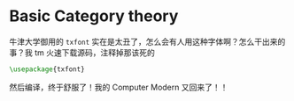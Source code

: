 # Basic **Cat**egory theory

牛津大学御用的 `txfont` 实在是太丑了，怎么会有人用这种字体啊？怎么干出来的事？我 tm 火速下载源码，注释掉那该死的

```latex
\usepackage{txfont}
```

然后编译，终于舒服了！我的 Computer Modern 又回来了！！

